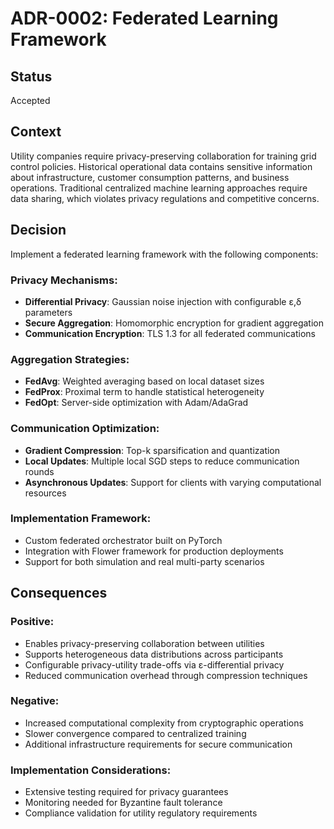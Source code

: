 # ADR-0002: Federated Learning Framework

## Status
Accepted

## Context
Utility companies require privacy-preserving collaboration for training grid control policies. Historical operational data contains sensitive information about infrastructure, customer consumption patterns, and business operations. Traditional centralized machine learning approaches require data sharing, which violates privacy regulations and competitive concerns.

## Decision
Implement a federated learning framework with the following components:

### Privacy Mechanisms:
- **Differential Privacy**: Gaussian noise injection with configurable ε,δ parameters
- **Secure Aggregation**: Homomorphic encryption for gradient aggregation
- **Communication Encryption**: TLS 1.3 for all federated communications

### Aggregation Strategies:
- **FedAvg**: Weighted averaging based on local dataset sizes
- **FedProx**: Proximal term to handle statistical heterogeneity
- **FedOpt**: Server-side optimization with Adam/AdaGrad

### Communication Optimization:
- **Gradient Compression**: Top-k sparsification and quantization
- **Local Updates**: Multiple local SGD steps to reduce communication rounds
- **Asynchronous Updates**: Support for clients with varying computational resources

### Implementation Framework:
- Custom federated orchestrator built on PyTorch
- Integration with Flower framework for production deployments
- Support for both simulation and real multi-party scenarios

## Consequences

### Positive:
- Enables privacy-preserving collaboration between utilities
- Supports heterogeneous data distributions across participants
- Configurable privacy-utility trade-offs via ε-differential privacy
- Reduced communication overhead through compression techniques

### Negative:
- Increased computational complexity from cryptographic operations
- Slower convergence compared to centralized training
- Additional infrastructure requirements for secure communication

### Implementation Considerations:
- Extensive testing required for privacy guarantees
- Monitoring needed for Byzantine fault tolerance
- Compliance validation for utility regulatory requirements